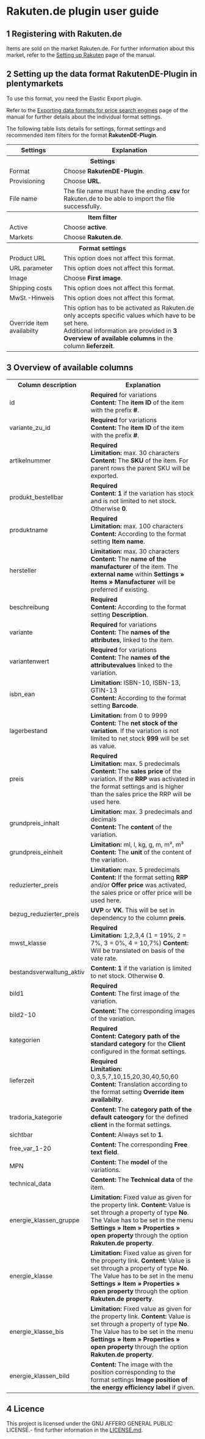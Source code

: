 
# Rakuten.de plugin user guide

<div class="container-toc"></div>

## 1 Registering with Rakuten.de

Items are sold on the market Rakuten.de. For further information about this market, refer to the [Setting up Rakuten](https://www.plentymarkets.co.uk/manual/multi-channel/rakuten/) page of the manual.

## 2 Setting up the data format RakutenDE-Plugin in plentymarkets

To use this format, you need the Elastic Export plugin.

Refer to the [Exporting data formats for price search engines](https://knowledge.plentymarkets.com/en/basics/data-exchange/exporting-data#30) page of the manual for further details about the individual format settings.

The following table lists details for settings, format settings and recommended item filters for the format **RakutenDE-Plugin**.

<table>
    <tr>
        <th>
            Settings
        </th>
        <th>
            Explanation
        </th>
    </tr>
    <tr>
        <th colspan="2">
            Settings
        </th>
    </tr>
    <tr>
        <td>
            Format
        </td>
        <td>
            Choose <b>RakutenDE-Plugin</b>.
        </td>        
    </tr>
    <tr>
        <td>
            Provisioning
        </td>
        <td>
            Choose <b>URL</b>.
        </td>        
    </tr>
    <tr>
        <td>
            File name
        </td>
        <td>
            The file name must have the ending <b>.csv</b> for Rakuten.de to be able to import the file successfully.
        </td>        
    </tr>
    <tr>
        <th colspan="2">
            Item filter
        </th>
    </tr>
    <tr>
        <td>
            Active
        </td>
        <td>
            Choose <b>active</b>.
        </td>        
    </tr>
    <tr>
        <td>
            Markets
        </td>
        <td>
            Choose <b>Rakuten.de</b>.
        </td>        
    </tr>
    <tr>
        <th colspan="2">
            Format settings
        </th>
    </tr>
    <tr>
        <td>
            Product URL
        </td>
        <td>
            This option does not affect this format.
        </td>        
    </tr>
    <tr>
        <td>
            URL parameter
        </td>
        <td>
            This option does not affect this format.
        </td>        
    </tr>
    <tr>
        <td>
            Image
        </td>
        <td>
            Choose <b>First image</b>.
        </td>        
    </tr>
    <tr>
        <td>
            Shipping costs
        </td>
        <td>
            This option does not affect this format.
        </td>        
    </tr>
    <tr>
        <td>
            MwSt.-Hinweis
        </td>
        <td>
            This option does not affect this format.
        </td>        
    </tr>
    <tr>
        <td>
            Override item availabilty
        </td>
        <td>
            This option has to be activated as Rakuten.de only accepts specific values which have to be set here.<br> 
            Additional information are provided in <b>3 Overview of available columns</b> in the column <b>lieferzeit</b>.
        </td>        
    </tr>
</table>

## 3 Overview of available columns
<table>
    <tr>
        <th>
            Column description
        </th>
        <th>
            Explanation
        </th>
    </tr>
    <tr>
        <td>
            id
        </td>
        <td>
            <b>Required</b> for variations<br>
            <b>Content:</b> The <b>item ID</b> of the item with the prefix <b>#</b>.
        </td>        
    </tr>
    <tr>
        <td>
            variante_zu_id
        </td>
        <td>
            <b>Required</b> for variations<br>
            <b>Content:</b> The <b>item ID</b> of the item with the prefix <b>#</b>.
        </td>        
    </tr>
    <tr>
        <td>
            artikelnummer
        </td>
        <td>
            <b>Required</b><br>
            <b>Limitation:</b> max. 30 characters<br>
            <b>Content:</b> The <b>SKU</b> of the item. For parent rows the parent SKU will be exported.
        </td>        
    </tr>
    <tr>
        <td>
            produkt_bestellbar
        </td>
        <td>
            <b>Required</b><br>
            <b>Content:</b> <b>1</b> if the variation has stock and is not limited to net stock. Otherwise <b>0</b>.
        </td>        
    </tr>
    <tr>
        <td>
            produktname
        </td>
        <td>
            <b>Required</b><br>
            <b>Limitation:</b> max. 100 characters<br>
            <b>Content:</b> According to the format setting <b>Item name</b>.
        </td>        
    </tr>
    <tr>
        <td>
            hersteller
        </td>
        <td>
            <b>Limitation:</b> max. 30 characters<br>
            <b>Content:</b> The <b>name of the manufacturer</b> of the item. The <b>external name</b> within <b>Settings » Items » Manufacturer</b> will be preferred if existing.
        </td>        
    </tr>
    <tr>
        <td>
            beschreibung
        </td>
        <td>
            <b>Required</b><br>
            <b>Content:</b> According to the format setting <b>Description</b>.
        </td>        
    </tr>
    <tr>
        <td>
            variante
        </td>
        <td>
            <b>Required</b> for variations<br>
            <b>Content:</b> The <b>names of the attributes</b>, linked to the item.
        </td>        
    </tr>
    <tr>
        <td>
            variantenwert
        </td>
        <td>
            <b>Required</b> for variations<br>
            <b>Content:</b> The <b>names of the attributevalues</b> linked to the variation.
        </td>        
    </tr>
    <tr>
        <td>
            isbn_ean
        </td>
        <td>
            <b>Limitation:</b> ISBN-10, ISBN-13, GTIN-13<br>
            <b>Content:</b> According to the format setting <b>Barcode</b>.
        </td>        
    </tr>
    <tr>
        <td>
            lagerbestand
        </td>
        <td>
            <b>Limitation:</b> from 0 to 9999<br>
            <b>Content:</b> The <b>net stock of the variation</b>. If the variation is not limited to net stock <b>999</b> will be set as value.
        </td>        
    </tr>
    <tr>
        <td>
            preis
        </td>
        <td>
            <b>Required</b><br>
            <b>Limitation:</b> max. 5 predecimals<br>
            <b>Content:</b> The <b>sales price</b> of the variation. If the <b>RRP</b> was activated in the format settings and is higher than the sales price the RRP will be used here.
        </td>        
    </tr>
    <tr>
        <td>
            grundpreis_inhalt
        </td>
        <td>
            <b>Limitation:</b> max. 3 predecimals and decimals <br>
            <b>Content:</b> The <b>content</b> of the variation.
        </td>        
    </tr>
    <tr>
        <td>
            grundpreis_einheit
        </td>
        <td>
            <b>Limitation:</b> ml, l, kg, g, m, m², m³<br>
            <b>Content:</b> The <b>unit</b> of the content of the variation.
        </td>        
    </tr>
    <tr>
        <td>
            reduzierter_preis
        </td>
        <td>
            <b>Limitation:</b> max. 5 predecimals<br>
            <b>Content:</b> If the format setting <b>RRP</b> and/or <b>Offer price</b> was activated, the sales price or offer price will be used here.
        </td>        
    </tr>
    <tr>
        <td>
            bezug_reduzierter_preis
        </td>
        <td>
            <b>UVP</b> or <b>VK</b>. This will be set in dependency to the column <b>preis</b>.
        </td>
    </tr>
    <tr>
        <td>
            mwst_klasse
        </td>
        <td>
            <b>Required</b><br>
            <b>Limitation:</b> 1,2,3,4 (1 = 19%, 2 = 7%, 3 = 0%, 4 = 10,7%)
            <b>Content:</b> Will be translated on basis of the vate rate.
        </td>        
    </tr>
    <tr>
        <td>
            bestandsverwaltung_aktiv
        </td>
        <td>
            <b>Content:</b> <b>1</b> if the variation is limited to net stock. Otherwise <b>0</b>. 
        </td>        
    </tr>
    <tr>
        <td>
            bild1
        </td>
        <td>
            <b>Required</b><br>
            <b>Content:</b> The first image of the variation.
        </td>        
    </tr>
    <tr>
        <td>
            bild2-10
        </td>
        <td>
            <b>Content:</b> The corresponding images of the variation.
        </td>        
    </tr>
    <tr>
        <td>
            kategorien
        </td>
        <td>
            <b>Required</b><br>
            <b>Content:</b> <b>Category path of the standard category</b> for the <b>Client</b> configured in the format settings.
        </td>        
    </tr>
    <tr>
        <td>
            lieferzeit
        </td>
        <td>
            <b>Required</b><br>
            <b>Limitation:</b> 0,3,5,7,10,15,20,30,40,50,60
            <b>Content:</b> Translation according to the format setting <b>Override item availabilty</b>.
        </td>        
    </tr>
    <tr>
        <td>
            tradoria_kategorie
        </td>
        <td>
            <b>Content:</b> The <b>category path of the default cateogory</b> for the defined <b>client</b> in the format settings.
        </td>        
    </tr>
    <tr>
        <td>
            sichtbar
        </td>
        <td>
            <b>Content:</b> Always set to <b>1</b>.
        </td>        
    </tr>
    <tr>
        <td>
            free_var_1-20
        </td>
        <td>
            <b>Content:</b> The corresponding <b>Free text field</b>.
        </td>        
    </tr>
    <tr>
        <td>
            MPN
        </td>
        <td>
            <b>Content:</b> The <b>model</b> of the variations.
        </td>        
    </tr>
    <tr>
        <td>
            technical_data
        </td>
        <td>
            <b>Content:</b> The <b>Technical data</b> of the item.
        </td>        
    </tr>
    <tr>
        <td>
            energie_klassen_gruppe
        </td>
        <td>
            <b>Limitation:</b> Fixed value as given for the property link.
            <b>Content:</b> Value is set through a property of type <b>No</b>. The Value has to be set in the menu <b>Settings » Item » Properties » open property</b> through the option <b>Rakuten.de property</b>.
        </td>        
    </tr>
    <tr>
        <td>
            energie_klasse
        </td>
        <td>
            <b>Limitation:</b> Fixed value as given for the property link.
            <b>Content:</b> Value is set through a property of type <b>No</b>. The Value has to be set in the menu <b>Settings » Item » Properties » open property</b> through the option <b>Rakuten.de property</b>.        </td>        
    </tr>
    <tr>
        <td>
            energie_klasse_bis
        </td>
        <td>
            <b>Limitation:</b> Fixed value as given for the property link.
            <b>Content:</b> Value is set through a property of type <b>No</b>. The Value has to be set in the menu <b>Settings » Item » Properties » open property</b> through the option <b>Rakuten.de property</b>.        </td>        
    </tr>
    <tr>
        <td>
            energie_klassen_bild
        </td>
        <td>
            <b>Content:</b> The image with the position corresponding to the format settings <b>Image position of the energy efficiency label</b> if given.
        </td>        
    </tr>
</table>

## 4 Licence

This project is licensed under the GNU AFFERO GENERAL PUBLIC LICENSE.- find further information in the [LICENSE.md](https://github.com/plentymarkets/plugin-elastic-export-rakuten-de/blob/master/LICENSE.md).
